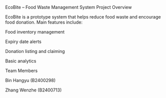 EcoBite – Food Waste Management System
Project Overview

EcoBite is a prototype system that helps reduce food waste and encourage food donation.
Main features include:

Food inventory management

Expiry date alerts

Donation listing and claiming

Basic analytics

Team Members

Bin Hangyu (B2400298)

Zhang Wenzhe (B2400713)

